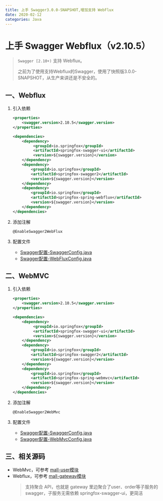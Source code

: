 ```yaml
---
title: 上手 Swagger3.0.0-SNAPSHOT,增加支持 WebFlux
date: 2020-02-12
categories: Java
---
```



# 上手 Swagger Webflux（v2.10.5）
> `Swagger [2.10+)` 支持 Webflux。
>
> 之前为了使用支持Webflux的Swagger，使用了快照版3.0.0-SNAPSHOT，从生产来讲还是不安全的。


## 一、Webflux
1. 引入依赖

    ```xml
    <properties>
        <swagger.version>2.10.5</swagger.version>
    </properties>
    ```
    
    ```xml
    <dependencies>
        <dependency>
             <groupId>io.springfox</groupId>
             <artifactId>springfox-swagger-ui</artifactId>
             <version>${swagger.version}</version>
        </dependency>
        <dependency>
            <groupId>io.springfox</groupId>
            <artifactId>springfox-swagger2</artifactId>
            <version>${swagger.version}</version>
        </dependency>
        <dependency>
            <groupId>io.springfox</groupId>
            <artifactId>springfox-spring-webflux</artifactId>
            <version>${swagger.version}</version>
        </dependency>
    </dependencies>
    ```

2. 添加注解

    `@EnableSwagger2WebFlux`

3. 配置文件

    - [Swagger配置-SwaggerConfig.java](https://github.com/AmosWang0626/mall/blob/master/mall-gateway/src/main/java/com/mall/gateway/config/SwaggerConfig.java)
    - [Swagger配置-WebFluxConfig.java](https://github.com/AmosWang0626/mall/blob/master/mall-gateway/src/main/java/com/mall/gateway/config/WebFluxConfig.java)


## 二、WebMVC

1. 引入依赖

    ```xml
    <properties>
        <swagger.version>2.10.5</swagger.version>
    </properties>
    ```
    
    ```xml
    <dependencies>
        <dependency>
             <groupId>io.springfox</groupId>
             <artifactId>springfox-swagger-ui</artifactId>
             <version>${swagger.version}</version>
        </dependency>
        <dependency>
            <groupId>io.springfox</groupId>
            <artifactId>springfox-swagger2</artifactId>
            <version>${swagger.version}</version>
        </dependency>
        <dependency>
            <groupId>io.springfox</groupId>
            <artifactId>springfox-spring-webmvc</artifactId>
            <version>${swagger.version}</version>
        </dependency>
    </dependencies>
    ```

2. 添加注解

    `@EnableSwagger2WebMvc`

3. 配置文件

    - [Swagger配置-SwaggerConfig.java](https://github.com/AmosWang0626/mall/blob/master/mall-user/src/main/java/com/mall/user/config/SwaggerConfig.java)
    - [Swagger配置-WebMvcConfig.java](https://github.com/AmosWang0626/mall/blob/master/mall-user/src/main/java/com/mall/user/config/WebMvcConfig.java)


## 三、相关源码
- WebMvc，可参考 [mall-user模块](https://github.com/AmosWang0626/mall/tree/master/mall-user)
- Webflux，可参考 [mall-gateway模块](https://github.com/AmosWang0626/mall/tree/master/mall-gateway)
    > 支持聚合 API，也就是 gateway 里边聚合了user、order等子服务的swagger，子服务无需依赖 springfox-swagger-ui，更简洁
